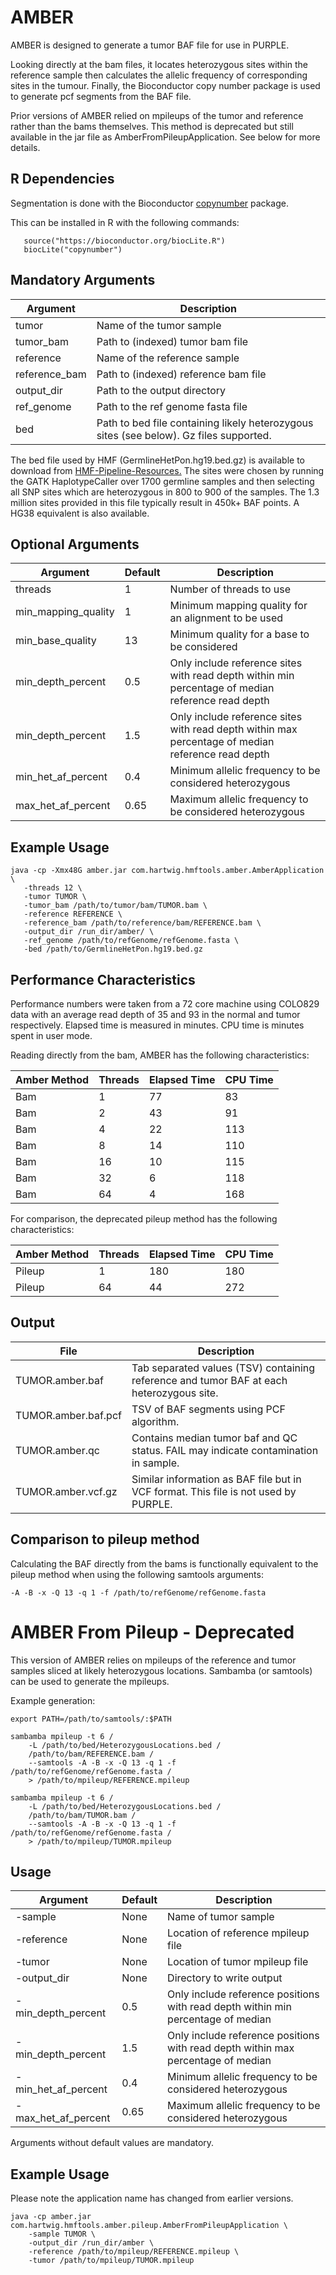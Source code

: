 # AMBER
AMBER is designed to generate a tumor BAF file for use in PURPLE. 

Looking directly at the bam files, it locates heterozygous sites within the reference sample then calculates the allelic frequency of corresponding sites in the tumour. Finally, the Bioconductor copy number package is used to generate pcf segments from the BAF file.

Prior versions of AMBER relied on mpileups of the tumor and reference rather than the bams themselves. This method is deprecated but still available in the jar file as AmberFromPileupApplication. See below for more details.  

## R Dependencies
Segmentation is done with the Bioconductor [copynumber](http://bioconductor.org/packages/release/bioc/html/copynumber.html) package.

This can be installed in R with the following commands:
```
   source("https://bioconductor.org/biocLite.R")
   biocLite("copynumber")
```

## Mandatory Arguments

Argument | Description 
---|---
tumor | Name of the tumor sample
tumor_bam | Path to (indexed) tumor bam file
reference | Name of the reference sample
reference_bam | Path to (indexed) reference bam file
output_dir | Path to the output directory
ref_genome | Path to the ref genome fasta file
bed | Path to bed file containing likely heterozygous sites (see below). Gz files supported.  

The bed file used by HMF (GermlineHetPon.hg19.bed.gz) is available to download from [HMF-Pipeline-Resources.](https://resources.hartwigmedicalfoundation.nl) The sites were chosen by running the GATK HaplotypeCaller over 1700 germline samples and then selecting all SNP sites which are heterozygous in 800 to 900 of the samples. The 1.3 million sites provided in this file typically result in 450k+ BAF points. A HG38 equivalent is also available.

## Optional Arguments

Argument | Default | Description 
---|---|---
threads | 1 | Number of threads to use
min_mapping_quality | 1| Minimum mapping quality for an alignment to be used
min_base_quality | 13| Minimum quality for a base to be considered
min_depth_percent | 0.5 | Only include reference sites with read depth within min percentage of median reference read depth
min_depth_percent | 1.5 | Only include reference sites with read depth within max percentage of median reference read depth
min_het_af_percent | 0.4 | Minimum allelic frequency to be considered heterozygous
max_het_af_percent | 0.65 | Maximum allelic frequency to be considered heterozygous

## Example Usage

```
java -cp -Xmx48G amber.jar com.hartwig.hmftools.amber.AmberApplication \
   -threads 12 \
   -tumor TUMOR \
   -tumor_bam /path/to/tumor/bam/TUMOR.bam \
   -reference REFERENCE \
   -reference_bam /path/to/reference/bam/REFERENCE.bam \
   -output_dir /run_dir/amber/ \
   -ref_genome /path/to/refGenome/refGenome.fasta \
   -bed /path/to/GermlineHetPon.hg19.bed.gz 
```

## Performance Characteristics
Performance numbers were taken from a 72 core machine using COLO829 data with an average read depth of 35 and 93 in the normal and tumor respectively. Elapsed time is measured in minutes. CPU time is minutes spent in user mode. 

Reading directly from the bam, AMBER has the following characteristics:

Amber Method | Threads | Elapsed Time| CPU Time 
---|---|---|---
Bam | 1 | 77 | 83 
Bam | 2 | 43 | 91
Bam | 4 | 22 | 113
Bam | 8 | 14 | 110
Bam | 16 | 10 | 115 
Bam | 32 | 6 | 118
Bam | 64 | 4 | 168

For comparison, the deprecated pileup method has the following characteristics:

Amber Method | Threads | Elapsed Time| CPU Time 
---|---|---|---
Pileup | 1 | 180 | 180 
Pileup | 64 | 44 | 272 

## Output
File | Description
--- | ---
TUMOR.amber.baf | Tab separated values (TSV) containing reference and tumor BAF at each heterozygous site.
TUMOR.amber.baf.pcf | TSV of BAF segments using PCF algorithm.
TUMOR.amber.qc | Contains median tumor baf and QC status. FAIL may indicate contamination in sample. 
TUMOR.amber.vcf.gz | Similar information as BAF file but in VCF format. This file is not used by PURPLE.
 
## Comparison to pileup method
Calculating the BAF directly from the bams is functionally equivalent to the pileup method when using the following samtools arguments:

``` -A -B -x -Q 13 -q 1 -f /path/to/refGenome/refGenome.fasta ```

# AMBER From Pileup - Deprecated

This version of AMBER relies on mpileups of the reference and tumor samples sliced at likely heterozygous locations. Sambamba (or samtools) can be used to generate the mpileups. 

Example generation:

```
export PATH=/path/to/samtools/:$PATH

sambamba mpileup -t 6 /
    -L /path/to/bed/HeterozygousLocations.bed /
    /path/to/bam/REFERENCE.bam /
    --samtools -A -B -x -Q 13 -q 1 -f /path/to/refGenome/refGenome.fasta /
    > /path/to/mpileup/REFERENCE.mpileup

sambamba mpileup -t 6 /
    -L /path/to/bed/HeterozygousLocations.bed /
    /path/to/bam/TUMOR.bam /
    --samtools -A -B -x -Q 13 -q 1 -f /path/to/refGenome/refGenome.fasta /
    > /path/to/mpileup/TUMOR.mpileup

```

## Usage

Argument | Default | Description
---|---|---
-sample | None | Name of tumor sample
-reference | None | Location of reference mpileup file
-tumor | None | Location of tumor mpileup file
-output_dir | None | Directory to write output
-min_depth_percent | 0.5 | Only include reference positions with read depth within min percentage of median
-min_depth_percent | 1.5 | Only include reference positions with read depth within max percentage of median
-min_het_af_percent | 0.4 | Minimum allelic frequency to be considered heterozygous
-max_het_af_percent | 0.65 | Maximum allelic frequency to be considered heterozygous

Arguments without default values are mandatory.

## Example Usage

Please note the application name has changed from earlier versions.

```
java -cp amber.jar com.hartwig.hmftools.amber.pileup.AmberFromPileupApplication \ 
    -sample TUMOR \
    -output_dir /run_dir/amber \
    -reference /path/to/mpileup/REFERENCE.mpileup \
    -tumor /path/to/mpileup/TUMOR.mpileup
```
